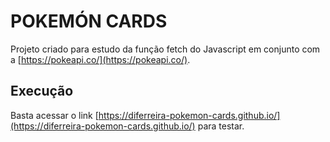 # POKEMÓN CARDS
Projeto criado para estudo da função fetch do Javascript em 
conjunto com a [https://pokeapi.co/](https://pokeapi.co/).

## Execução
Basta acessar o link [https://diferreira-pokemon-cards.github.io/](https://diferreira-pokemon-cards.github.io/) para testar.